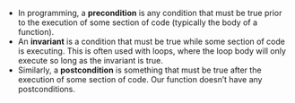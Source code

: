 - In programming, a **precondition** is any condition that must be true prior to the execution of some section of code (typically the body of a function).
- An **invariant** is a condition that must be true while some section of code is executing. This is often used with loops, where the loop body will only execute so long as the invariant is true.
- Similarly, a **postcondition** is something that must be true after the execution of some section of code. Our function doesn’t have any postconditions.